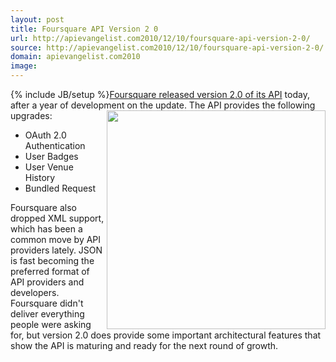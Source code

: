 ```yaml
---
layout: post
title: Foursquare API Version 2 0
url: http://apievangelist.com2010/12/10/foursquare-api-version-2-0/
source: http://apievangelist.com2010/12/10/foursquare-api-version-2-0/
domain: apievangelist.com2010
image: 
---
```

{% include JB/setup %}<a href="http://developer.foursquare.com/" target="_blank">Foursquare released version 2.0 of its API</a> today, after a year of development on the update.
The API provides the following upgrades:<a href="http://www.foursquare.com" target="_blank"><img src="http://kinlane-productions.s3.amazonaws.com/foursquare_logo.png"  width="350" align="right" /></a>
<ul>
     <li>OAuth 2.0 Authentication
     </li>
     <li>User Badges
     </li>
     <li>User Venue History
     </li>
     <li>Bundled Request
     </li>
</ul>Foursquare also dropped XML support, which has been a common move by API providers lately. JSON is fast becoming the preferred format of API providers and developers.
Foursquare didn't deliver everything people were asking for, but version 2.0 does provide some important architectural features that show the API is maturing and ready for the next round of growth.
